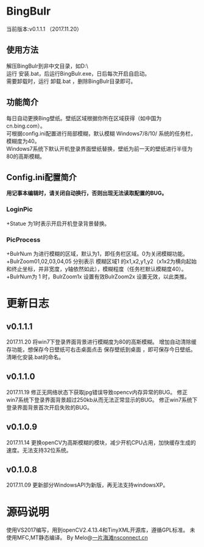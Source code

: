 # BingBulr
当前版本:v0.1.1.1 （2017.11.20）
## 使用方法
解压BingBulr到非中文目录，如D:\ <br /> 
运行 安装.bat，后运行BingBulr.exe，日后每次开启自启动。 <br /> 
需要卸载时，运行 卸载.bat ，删除BingBulr目录即可。 <br /> 
## 功能简介
每日自动更换Bing壁纸。壁纸区域根据你所在区域获得（如中国为cn.bing.com）。 <br /> 
可根据config.ini配置进行局部模糊，默认模糊 Windows7/8/10/ 系统的任务栏，模糊度为40。 <br /> 
Windows7系统下默认开机登录界面壁纸替换，壁纸为前一天的壁纸进行半径为80的高斯模糊。 <br /> 
## Config.ini配置简介
__用记事本编辑时，请关闭自动换行，否则出现无法读取配置的BUG。__ <br /> 
### LoginPic ###
+Statue 为1时表示开启开机登录背景替换。 <br /> 
### PicProcess ###
+BulrNum 为进行模糊的区域，默认为1，即任务栏区域。0为关闭模糊功能。 <br /> 
+BulrZoom01,02,03,04,05 分别表示 模糊区域1 的x1,x2,y1,y2（x1x2为横向起始和终止坐标，并非宽度，y轴依然如此），模糊程度（任务栏默认模糊度40）。 <br /> 
+BulrNum为 1 时，BulrZoom1x 设置有效BulrZoom2x 设置无效，以此类推。 <br /> 



# 更新日志 #
## v0.1.1.1
2017.11.20
将win7下登录界面背景进行模糊度为80的高斯模糊。
增加自动清除缓存功能，想保存今日壁纸可右击桌面点击 保存壁纸到桌面 ，即可保存今日壁纸。
清晰化安装.bat的命名。

## v0.1.1.0 
2017.11.19
修正无网络状态下获取jpg错误导致opencv内存异常的BUG。
修正win7系统下登录界面背景超过250kb从而无法正常显示的BUG。
修正win7系统下登录界面背景首次开启失败的BUG。


## v0.1.0.9 
2017.11.14
更换openCV为高斯模糊的模块，减少开机CPU占用，加快缓存生成的速度。无法支持32位系统。

## v0.1.0.8 
2017.11.09
更新部分WindowsAPI为新版，再无法支持windowsXP。


# 源码说明
使用VS2017编写，用到openCV2.4.13.4和TinyXML开源库，遵循GPL标准。
未使用MFC,MT静态编译。
By Melo@<a href="http://nsconnect.cn/">一片海滩nsconnect.cn</a>
